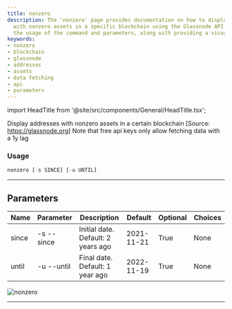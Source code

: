 ```yaml
---
title: nonzero
description: The 'nonzero' page provides documentation on how to display addresses
  with nonzero assets in a specific blockchain using the Glassnode API. The page details
  the usage of the command and parameters, along with providing a visual representation.
keywords:
- nonzero
- blockchain
- glassnode
- addresses
- assets
- data fetching
- api
- parameters
---
```


import HeadTitle from '@site/src/components/General/HeadTitle.tsx';

<HeadTitle title="crypto /dd/nonzero - Reference | OpenBB Terminal Docs" />

Display addresses with nonzero assets in a certain blockchain [Source: https://glassnode.org] Note that free api keys only allow fetching data with a 1y lag

### Usage

```python wordwrap
nonzero [-s SINCE] [-u UNTIL]
```

---

## Parameters

| Name | Parameter | Description | Default | Optional | Choices |
| ---- | --------- | ----------- | ------- | -------- | ------- |
| since | -s  --since | Initial date. Default: 2 years ago | 2021-11-21 | True | None |
| until | -u  --until | Final date. Default: 1 year ago | 2022-11-19 | True | None |

![nonzero](https://user-images.githubusercontent.com/46355364/154064344-5b7825c8-9243-47ba-9930-0f5f7e3282a4.png)

---
